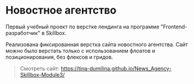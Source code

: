 # Новостное агентство

Первый учебный проект по верстке лендинга на программе "Frontend-разработчик" в Skillbox. 

Реализована фиксированная верстка сайта новостного агентства. Сайт можно было верстать только с использованием флоатов и позиционирования, без флексов и гридов. 

> Смотреть сайт: https://tina-dumilina.github.io/News_Agency-Skillbox-Module3/
